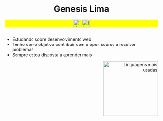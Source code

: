 
<h1 align="center"> Genesis Lima </h1>
<div align="center" style="background:yellow">
  <a href="https://dev.to/g101" target="_blank">
    <img align="center" height="25em"  src="https://img.shields.io/badge/dev.to-0A0A0A?style=for-the-badge&logo=devdotto&logoColor=white" alt="dev.to"/>
  </a>
  <a href="https://www.linkedin.com/in/genesislima101/" target="_blank">
    <img align="center" height="25em" src="https://img.shields.io/badge/LinkedIn-0077B5?style=for-the-badge&logo=linkedin&logoColor=white" alt="linkedin"/>
  </a>
</div> 

<br>

- Estudando sobre desenvolvimento web
- Tenho como objetivo contribuir com o open source e resolver problemas
- Sempre estou disposta a aprender mais

<div align="right">
     <a href="https://github.com/g-101">
        <img height="180em" src="https://github-readme-stats.vercel.app/api/top-langs/?username=g-101&hide=html&layout=compact&&show_icons=true&line_height=27&count_private=true&theme=radical"
        alt="Linguagens mais usadas" align="right-top">
    </a>
</div>








<!--
**g101x/g101x** is a ✨ _special_ ✨ repository because its `README.md` (this file) appears on your GitHub profile.

Here are some ideas to get you started:

- 🔭 I’m currently working on ...
- 🌱 I’m currently learning ...
- 👯 I’m looking to collaborate on ...
- 🤔 I’m looking for help with ...
- 💬 Ask me about ...
- 📫 How to reach me: ...
- 😄 Pronouns: ...
- ⚡ Fun fact: ...
-->



